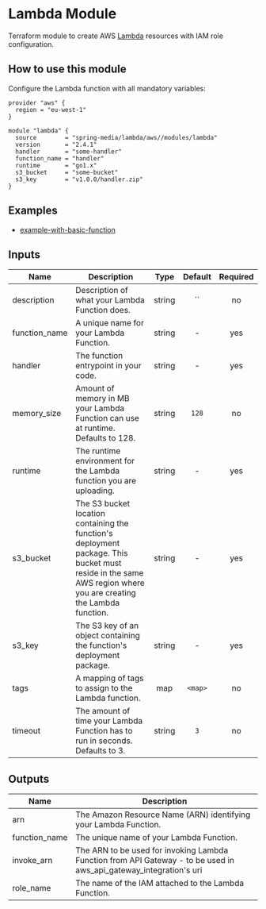 # Lambda Module

Terraform module to create AWS [Lambda](https://www.terraform.io/docs/providers/aws/r/lambda_function.html) resources with IAM role configuration.

## How to use this module

Configure the Lambda function with all mandatory variables:

```
provider "aws" {
  region = "eu-west-1"
}

module "lambda" {
  source        = "spring-media/lambda/aws//modules/lambda"
  version       = "2.4.1"
  handler       = "some-handler"
  function_name = "handler"
  runtime       = "go1.x"
  s3_bucket     = "some-bucket"
  s3_key        = "v1.0.0/handler.zip"
}
```

## Examples

* [example-with-basic-function](https://github.com/spring-media/terraform-aws-lambda/tree/master/examples/example-with-basic-function)

## Inputs

| Name | Description | Type | Default | Required |
|------|-------------|:----:|:-----:|:-----:|
| description | Description of what your Lambda Function does. | string | `` | no |
| function\_name | A unique name for your Lambda Function. | string | - | yes |
| handler | The function entrypoint in your code. | string | - | yes |
| memory\_size | Amount of memory in MB your Lambda Function can use at runtime. Defaults to 128. | string | `128` | no |
| runtime | The runtime environment for the Lambda function you are uploading. | string | - | yes |
| s3\_bucket | The S3 bucket location containing the function's deployment package. This bucket must reside in the same AWS region where you are creating the Lambda function. | string | - | yes |
| s3\_key | The S3 key of an object containing the function's deployment package. | string | - | yes |
| tags | A mapping of tags to assign to the Lambda function. | map | `<map>` | no |
| timeout | The amount of time your Lambda Function has to run in seconds. Defaults to 3. | string | `3` | no |

## Outputs

| Name | Description |
|------|-------------|
| arn | The Amazon Resource Name (ARN) identifying your Lambda Function. |
| function\_name | The unique name of your Lambda Function. |
| invoke\_arn | The ARN to be used for invoking Lambda Function from API Gateway - to be used in aws_api_gateway_integration's uri |
| role\_name | The name of the IAM attached to the Lambda Function. |
